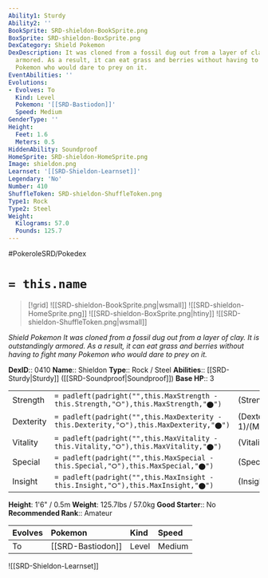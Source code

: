 ```yaml
---
Ability1: Sturdy
Ability2: ''
BookSprite: SRD-shieldon-BookSprite.png
BoxSprite: SRD-shieldon-BoxSprite.png
DexCategory: Shield Pokemon
DexDescription: It was cloned from a fossil dug out from a layer of clay. It is outstandingly
  armored. As a result, it can eat grass and berries without having to fight many
  Pokemon who would dare to prey on it.
EventAbilities: ''
Evolutions:
- Evolves: To
  Kind: Level
  Pokemon: '[[SRD-Bastiodon]]'
  Speed: Medium
GenderType: ''
Height:
  Feet: 1.6
  Meters: 0.5
HiddenAbility: Soundproof
HomeSprite: SRD-shieldon-HomeSprite.png
Image: shieldon.png
Learnset: '[[SRD-Shieldon-Learnset]]'
Legendary: 'No'
Number: 410
ShuffleToken: SRD-shieldon-ShuffleToken.png
Type1: Rock
Type2: Steel
Weight:
  Kilograms: 57.0
  Pounds: 125.7
---
```


#PokeroleSRD/Pokedex

# `= this.name`

> [!grid]
> ![[SRD-shieldon-BookSprite.png|wsmall]]
> ![[SRD-shieldon-HomeSprite.png]]
> ![[SRD-shieldon-BoxSprite.png|htiny]]
> ![[SRD-shieldon-ShuffleToken.png|wsmall]]


*Shield Pokemon*
*It was cloned from a fossil dug out from a layer of clay. It is outstandingly armored. As a result, it can eat grass and berries without having to fight many Pokemon who would dare to prey on it.*

**DexID**:: 0410
**Name**:: Shieldon
**Type**:: Rock / Steel
**Abilities**:: [[SRD-Sturdy|Sturdy]] ([[SRD-Soundproof|Soundproof]])
**Base HP**:: 3

|           |                                                                                        |                                          |
| --------- | -------------------------------------------------------------------------------------- | ---------------------------------------- |
| Strength  | `= padleft(padright("",this.MaxStrength - this.Strength,"⭘"),this.MaxStrength,"⬤")`    | (Strength::1)/(MaxStrength::3)   |
| Dexterity | `= padleft(padright("",this.MaxDexterity - this.Dexterity,"⭘"),this.MaxDexterity,"⬤")` | (Dexterity:: 1)/(MaxDexterity::3) |
| Vitality  | `= padleft(padright("",this.MaxVitality - this.Vitality,"⭘"),this.MaxVitality,"⬤")`    | (Vitality::3)/(MaxVitality::6)   |
| Special   | `= padleft(padright("",this.MaxSpecial - this.Special,"⭘"),this.MaxSpecial,"⬤")`       | (Special::1)/(MaxSpecial::3)     |
| Insight   | `= padleft(padright("",this.MaxInsight - this.Insight,"⭘"),this.MaxInsight,"⬤")`       | (Insight::2)/(MaxInsight::5)     |

**Height**: 1'6" / 0.5m
**Weight**: 125.7lbs / 57.0kg
**Good Starter**:: No
**Recommended Rank**:: Amateur

| Evolves   | Pokemon           | Kind   | Speed   |
|:----------|:------------------|:-------|:--------|
| To        | [[SRD-Bastiodon]] | Level  | Medium  |

![[SRD-Shieldon-Learnset]]